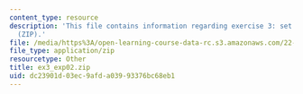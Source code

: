 ```yaml
---
content_type: resource
description: 'This file contains information regarding exercise 3: set 2 expressions
  (ZIP).'
file: /media/https%3A/open-learning-course-data-rc.s3.amazonaws.com/22-15-essential-numerical-methods-fall-2014/dc23901d03ec9afda03993376bc68eb1_ex3_exp02.zip
file_type: application/zip
resourcetype: Other
title: ex3_exp02.zip
uid: dc23901d-03ec-9afd-a039-93376bc68eb1
---
```

